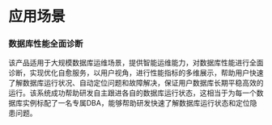 # 应用场景

### 数据库性能全面诊断

该产品适用于大规模数据库运维场景，提供智能运维能力，对数据库性能进行全面诊断，实现优化自愈服务，以用户视角，进行性能指标的多维展示，帮助用户快速了解数据库运行状况、自动定位问题和故障解决，保证用户数据库长期平稳高效的运行。该系统成功帮助研发自主跟进各自的数据库运行状态，这相当于为每一个数据库实例标配了一名专属DBA，能够帮助研发快速了解数据库运行状态和定位隐患问题。